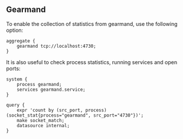 ## Gearmand

To enable the collection of statistics from gearmand, use the following option:
```
aggregate {
    gearmand tcp://localhost:4730;
}
```

It is also useful to check process statistics, running services and open ports:
```
system {
    process gearmand;
    services gearmand.service;
}

query {
	expr 'count by (src_port, process) (socket_stat{process="gearmand", src_port="4730"})';
	make socket_match;
	datasource internal;
}
```
